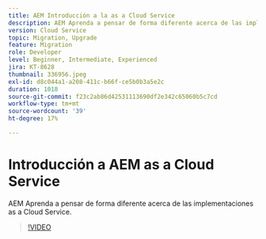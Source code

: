 ```yaml
---
title: AEM Introducción a la as a Cloud Service
description: AEM Aprenda a pensar de forma diferente acerca de las implementaciones as a Cloud Service.
version: Cloud Service
topic: Migration, Upgrade
feature: Migration
role: Developer
level: Beginner, Intermediate, Experienced
jira: KT-8628
thumbnail: 336956.jpeg
exl-id: d8c044a1-a208-411c-b66f-ce5b0b3a5e2c
duration: 1018
source-git-commit: f23c2ab86d42531113690df2e342c65060b5c7cd
workflow-type: tm+mt
source-wordcount: '39'
ht-degree: 17%

---
```


# Introducción a AEM as a Cloud Service

AEM Aprenda a pensar de forma diferente acerca de las implementaciones as a Cloud Service.

>[!VIDEO](https://video.tv.adobe.com/v/336956?quality=12&learn=on)
